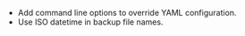 * Add command line options to override YAML configuration.
* Use ISO datetime in backup file names.
